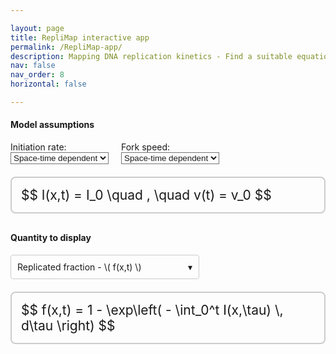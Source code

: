 ```yaml
---

layout: page
title: RepliMap interactive app
permalink: /RepliMap-app/
description: Mapping DNA replication kinetics - Find a suitable equation for your research needs.
nav: false
nav_order: 8
horizontal: false

---
```


#### Model assumptions

<style>
/* Theme-aware dropdown background */
@media (prefers-color-scheme: dark) {
    :root {
        --dropdown-background-color: #222;
    }
}

@media (prefers-color-scheme: light) {
    :root {
        --dropdown-background-color: #fff;
    }
}

/* Existing styling for native selects */
select {
    background-color: inherit;
    color: inherit;
}
</style>


<div style="display: flex; gap: 20px; flex-wrap: wrap; align-items: center; margin-bottom: 20px;">
    <div>
        <label for="initiationRateSelect">Initiation rate:</label><br>
        <select id="initiationRateSelect" onchange="updateEquations()">
            <option value="space_time">Space-time dependent</option>
            <option value="time_homogeneous">Time-homogeneous</option>
            <option value="constant">Constant</option>
        </select>
    </div>
    <div>
        <label for="forkSpeedSelect">Fork speed:</label><br>
        <select id="forkSpeedSelect" onchange="updateEquations()">
            <option value="space_time">Space-time dependent</option>
            <option value="constant">Constant</option>
        </select>
    </div>
</div>

<!-- Box for I and v equations -->
<div style="border: 2px solid #ccc; border-radius: 8px; padding: 15px; margin-top: 20px; font-size: 1.5em; margin-bottom: 30px;">
    <div id="equationDiv">
        $$ I(x,t) = I_0 \quad , \quad v(t) = v_0 $$
    </div>
</div>

#### Quantity to display ####

<!-- Custom dropdown for Quantity -->
<div id="quantityDropdown" style="position: relative; display: inline-block; margin-top: 0px;">
    <div id="quantityDropdownButton" onclick="toggleQuantityDropdown()" 
        style="border: 1px solid #ccc; border-radius: 4px; padding: 10px; min-width: 280px; cursor: pointer; background-color: inherit; color: inherit; position: relative;">
        <span id="quantityDropdownButtonContent">Replicated fraction - \( f(x,t) \)</span>
        <span style="position: absolute; right: 10px; top: 50%; transform: translateY(-50%); pointer-events: none;">&#9662;</span>
    </div>
    <div id="quantityDropdownList" style="display: none; position: absolute; z-index: 1000; background-color: var(--dropdown-background-color, white); color: inherit; border: 1px solid #ccc; border-radius: 4px; margin-top: 2px; width: 100%;">
        <div class="quantityOption" data-value="replication_fraction" onclick="selectQuantityOption(this)" style="padding: 10px; cursor: pointer;">
            <span>Replicated fraction - \( f(x,t) \)</span>
        </div>
        <div class="quantityOption" data-value="expected_replication_timing" onclick="selectQuantityOption(this)" style="padding: 10px; cursor: pointer;">
            <span>Expected replication timing - \( T(x) \)</span>
        </div>
    </div>
</div>

<!-- Hidden variable for selected quantity -->
<input type="hidden" id="quantitySelectValue" value="replication_fraction">

<!-- Box for quantity equation -->
<div style="border: 2px solid #ccc; border-radius: 8px; padding: 15px; margin-top: 20px; font-size: 1.5em;">
    <div id="quantityEquationDiv">
        $$ f(x,t) = 1 - \exp\left( - \int_0^t I(x,\tau) \, d\tau \right) $$
    </div>
</div>

<script>
    // Lookup table for initiation rate equations
    const initEqMap = {
        'space_time': 'I(x,t) = I(x,t)',
        'time_homogeneous': 'I(x,t) = I(x)',
        'constant': 'I(x,t) = I_0'
    };
    // Lookup table for fork speed equations
    const forkEqMap = {
        'space_time': 'v(x,t) = v(x,t)',
        'constant': 'v(x,t) = v_0'
    };

    // Master list of main equations
    const equations = {
        replication_fraction_space_time_space_time: '$$ f(x,t) = 1 - \\exp\\left( - \\iint_{\\Lambda_X[v]} I(\\xi,\\tau) \\, d\\xi \\, d\\tau \\right) $$',
        replication_fraction_space_time_time_homogeneous: '$$ f(x,t) = 1 - \\exp\\left( - \\iint_{\\Lambda_X[v]} I(\\xi) \\, d\\xi \\, d\\tau \\right) $$',
        replication_fraction_space_time_constant: '$$ f(x,t) = 1 - \\exp\\left( - I_0 \\, \\text{Vol}(\\Lambda_X[v]) \\right) $$',
        replication_fraction_constant_space_time: '$$ f(x,t) = 1 - \\exp\\left( - \\int_0^t \\int_{x - v_0 \\tau}^{x + v_0 \\tau} I(\\xi,\\tau) \\, d\\xi \\, d\\tau \\right) $$',
        replication_fraction_constant_time_homogeneous: '$$ f(x,t) = 1 - \\exp\\left( - \\int_0^t \\int_{x - v_0 \\tau}^{x + v_0 \\tau} I(\\xi) \\, d\\xi \\, d\\tau \\right) $$',
        replication_fraction_constant_constant: '$$ f(x,t) = 1 - \\exp\\left( - I_0 v_0 t^2 \\right) $$',

        expected_replication_timing_space_time_space_time: '$$ T(x) = \\int_0^\\infty \\exp\\left( - \\iint_{\\Lambda_X[v]} I(\\xi,\\tau) \\, d\\xi \\, d\\tau \\right) \\, dt $$',
        expected_replication_timing_space_time_time_homogeneous: '$$ T(x) = \\int_0^\\infty \\exp\\left( - \\iint_{\\Lambda_X[v]} I(\\xi) \\, d\\xi \\, d\\tau \\right) \\, dt $$',
        expected_replication_timing_space_time_constant: '$$ T(x) =  \\int_0^\\infty \\exp\\left( - I_0 \\, \\text{Vol}(\\Lambda_X[v]) \\right) \\, dt $$',
        expected_replication_timing_constant_space_time: '$$ T(x) = \\int_0^\\infty \\exp\\left( - \\int_0^t \\int_{x - v_0 \\tau}^{x + v_0 \\tau} I(\\xi,\\tau) \\, d\\xi \\, d\\tau \\right) \\, dt $$',
        expected_replication_timing_constant_time_homogeneous: '$$ T(x) = \\int_0^\\infty \\exp\\left( - \\int_0^t \\int_{x - v_0 \\tau}^{x + v_0 \\tau} I(\\xi) \\, d\\xi \\, d\\tau \\right) \\, dt $$',
        expected_replication_timing_constant_constant: '$$ T(x) = \\frac{1}{2}\\sqrt{\\frac{\\pi}{I_0 v_0}} $$'
    };

    const quantityEqMap = {
        replication_fraction: {
            'space_time_space_time': 'replication_fraction_space_time_space_time',
            'space_time_time_homogeneous': 'replication_fraction_space_time_time_homogeneous',
            'space_time_constant': 'replication_fraction_space_time_constant',
            'constant_space_time': 'replication_fraction_constant_space_time',
            'constant_time_homogeneous': 'replication_fraction_constant_time_homogeneous',
            'constant_constant': 'replication_fraction_constant_constant'
        },
        expected_replication_timing: {
            'space_time_space_time': 'expected_replication_timing_space_time_space_time',
            'space_time_time_homogeneous': 'expected_replication_timing_space_time_time_homogeneous',
            'space_time_constant': 'expected_replication_timing_space_time_constant',
            'constant_space_time': 'expected_replication_timing_constant_space_time',
            'constant_time_homogeneous': 'expected_replication_timing_constant_time_homogeneous',
            'constant_constant': 'expected_replication_timing_constant_constant'
        }
    };

    function updateEquations() {
        var forkSpeed = document.getElementById('forkSpeedSelect').value;
        var initiationRate = document.getElementById('initiationRateSelect').value;

        var initEq = initEqMap[initiationRate];
        var forkEq = forkEqMap[forkSpeed];
        var eqDiv = document.getElementById('equationDiv');
        eqDiv.textContent = '$$ ' + initEq + ' \\quad , \\quad ' + forkEq + ' $$';
        if (typeof MathJax !== 'undefined') {
            MathJax.typesetPromise([eqDiv]);
        }

        updateQuantityEquation();
    }

    function updateQuantityEquation() {
        var forkSpeed = document.getElementById('forkSpeedSelect').value;
        var initiationRate = document.getElementById('initiationRateSelect').value;
        var quantityKey = forkSpeed + '_' + initiationRate;
        var selectedQuantity = document.getElementById('quantitySelectValue').value;

        var quantityDiv = document.getElementById('quantityEquationDiv');
        var eqLabel = quantityEqMap[selectedQuantity]?.[quantityKey] || '';
        var quantityEq = equations[eqLabel] || '';

        quantityDiv.textContent = quantityEq;
        if (typeof MathJax !== 'undefined') {
            MathJax.typesetPromise([quantityDiv]);
        }
    }

    // Quantity dropdown custom logic
    function toggleQuantityDropdown() {
        var list = document.getElementById('quantityDropdownList');
        var isVisible = (list.style.display === 'block');
        closeAllDropdowns();
        list.style.display = isVisible ? 'none' : 'block';

        if (!isVisible && typeof MathJax !== 'undefined') {
            MathJax.typesetPromise([list]);
        }
    }

    function selectQuantityOption(element) {
        var buttonContent = document.getElementById('quantityDropdownButtonContent');
        buttonContent.innerHTML = element.querySelector('span').innerHTML;

        document.getElementById('quantitySelectValue').value = element.getAttribute('data-value');
        document.getElementById('quantityDropdownList').style.display = 'none';

        updateQuantityEquation();

        if (typeof MathJax !== 'undefined') {
            MathJax.typesetPromise([buttonContent]);
        }
    }

    document.addEventListener('click', function(event) {
        var dropdown = document.getElementById('quantityDropdown');
        if (!dropdown.contains(event.target)) {
            document.getElementById('quantityDropdownList').style.display = 'none';
        }
    });

    function closeAllDropdowns() {
        document.getElementById('quantityDropdownList').style.display = 'none';
    }

    document.addEventListener('DOMContentLoaded', updateEquations);
</script>
